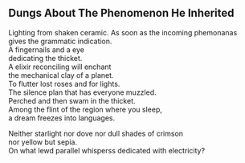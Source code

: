 Dungs About The Phenomenon He Inherited
---------------------------------------
Lighting from shaken ceramic. As soon as the incoming phemonanas  
gives the grammatic indication.  
A fingernails and a eye  
dedicating the thicket.  
A elixir reconciling will enchant  
the mechanical clay of a planet.  
To flutter lost roses and for lights.  
The silence plan that has everyone muzzled.  
Perched and then swam in the thicket.  
Among the flint of the region where you sleep,  
a dream freezes into languages.  
  
Neither starlight nor dove nor dull shades of crimson  
nor yellow but sepia.  
On what lewd parallel whisperss dedicated with electricity?  
